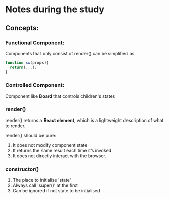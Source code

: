 #  Notes during the study

## Concepts:

### Functional Component:
Components that only consist of render() can be simplified as 
```javascript
function xx(props){
  return(...);
}
```

### Controlled Component:
Component like **Board** that controls children's states

### render()
render() returns a **React element**, which is a lightweight description of what to render.

render() should be pure:
1. It does not modify component state
2. It returns the same result each time it’s invoked
3. It does not directly interact with the browser. 


### constructor()
1. The place to initialise 'state'
2. Always call 'super()' at the first
3. Can be ignored if not state to be intialised
